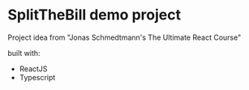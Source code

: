 # SplitTheBill demo project

Project idea from "Jonas Schmedtmann's The Ultimate React Course"

built with:

- ReactJS
- Typescript
